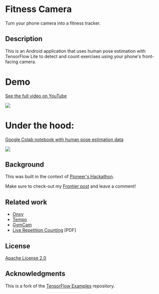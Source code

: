 # Fitness Camera

Turn your phone camera into a fitness tracker.

## Description

This is an Android application that uses human pose estimation with TensorFlow Lite to detect and count exercises using your phone's front-facing camera.

# Demo

[See the full video on YouTube](https://www.youtube.com/watch?v=Jdan-ZHiL6I)

![](https://i.imgur.com/ej0EFiG.gif)

# Under the hood:

[Google Colab notebook with human pose estimation data](https://colab.research.google.com/drive/1OHTsNyr3Ry_bSw8dT9s77BZsXHe7i8HR#scrollTo=uIbljMew7Wje)

![](https://i.imgur.com/PYanU09.png)

## Background

This was built in the context of [Pioneer's Hackathon](https://pioneer.app/hackathon).

Make sure to check-out my [Frontier post](https://frontier.pioneer.app/posts/135-fitness-camera) and leave a comment!

## Related work

* [Onxy](https://www.onyx.fit/)
* [Tempo](https://tempo.fit/product)
* [GymCam](https://www.cmu.edu/news/stories/archives/2019/september/gymcam.html)
* [Live Repetition Counting](https://www.cs.tau.ac.il/~wolf/papers/repcounticcv.pdf) [PDF]

## License

[Apache License 2.0](LICENSE)

## Acknowledgments

This is a fork of the [TensorFlow Examples](https://github.com/tensorflow/examples) repository.
